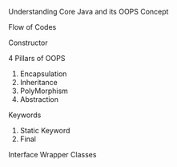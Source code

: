 Understanding Core Java and its OOPS Concept

Flow of Codes

Constructor

4 Pillars of OOPS

1. Encapsulation
2. Inheritance
3. PolyMorphism
4. Abstraction

Keywords

1. Static Keyword
2. Final

Interface
Wrapper Classes
